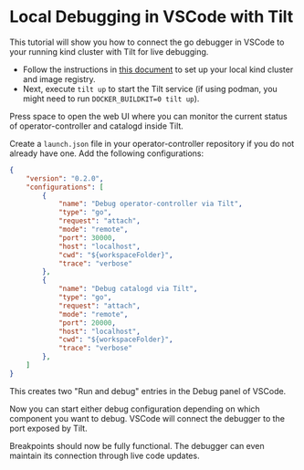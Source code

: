 # Local Debugging in VSCode with Tilt

This tutorial will show you how to connect the go debugger in VSCode to your running
kind cluster with Tilt for live debugging.

* Follow the instructions in [this document](podman/setup-local-env-podman.md) to set up your local kind cluster and image registry.
* Next, execute `tilt up` to start the Tilt service (if using podman, you might need to run `DOCKER_BUILDKIT=0 tilt up`).

Press space to open the web UI where you can monitor the current status of operator-controller and catalogd inside Tilt.

Create a `launch.json` file in your operator-controller repository if you do not already have one.
Add the following configurations:

```json
{
    "version": "0.2.0",
    "configurations": [
        {
            "name": "Debug operator-controller via Tilt",
            "type": "go",
            "request": "attach",
            "mode": "remote",
            "port": 30000,
            "host": "localhost",
            "cwd": "${workspaceFolder}",
            "trace": "verbose"
        },
        {
            "name": "Debug catalogd via Tilt",
            "type": "go",
            "request": "attach",
            "mode": "remote",
            "port": 20000,
            "host": "localhost",
            "cwd": "${workspaceFolder}",
            "trace": "verbose"
        },
    ]
}
```

This creates two "Run and debug" entries in the Debug panel of VSCode.

Now you can start either debug configuration depending on which component you want to debug.
VSCode will connect the debugger to the port exposed by Tilt.

Breakpoints should now be fully functional. The debugger can even maintain its
connection through live code updates.